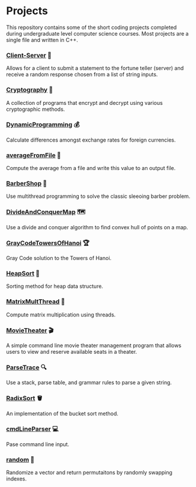 # Projects
This repository contains some of the short coding projects completed during undergraduate level computer science courses. Most projects are a single file and written in C++. 

### [Client-Server](Client-Server) :crystal_ball:
Allows for a client to submit a statement to the fortune teller (server) and receive a random response chosen from a list of string inputs. 

### [Cryptography](Cryptography) :closed_lock_with_key:
A collection of programs that encrypt and decrypt using various cryptographic methods.

### [DynamicProgramming](DynamicProgramming) :moneybag:
Calculate differences amongst exchange rates for foreign currencies. 

### [averageFromFile](averageFromFile) :memo: 
Compute the average from a file and write this value to an output file.

### [BarberShop](BarberShop.cpp) :barber:
Use multithread programming to solve the classic sleeoing barber problem.

### [DivideAndConquerMap](DivideAndConquerMap.cpp) :world_map:
Use a divide and conquer algorithm to find convex hull of points on a map.

### [GrayCodeTowersOfHanoi](GrayCodeTowersOfHanoi.cpp) :trophy:
Gray Code solution to the Towers of Hanoi. 

### [HeapSort](HeapSort.cpp) :open_file_folder:
Sorting method for heap data structure. 

### [MatrixMultThread](MatrixMultThread.cpp) :thread:
Compute matrix multiplication using threads.

### [MovieTheater](MovieTheater.cpp) :clapper:
A simple command line movie theater management program that allows users to view and reserve available seats in a theater. 

### [ParseTrace](ParseTrace.cpp) :mag:
Use a stack, parse table, and grammar rules to parse a given string.

### [RadixSort](RadixSort.cpp) :bucket:
An implementation of the bucket sort method.

### [cmdLineParser](cmdLineParser.cpp) :computer:
Pase command line input.

### [random](random.cpp) :game_die:
Randomize a vector and return permutaitons by randomly swapping indexes. 
